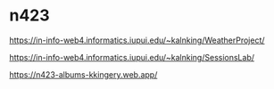 # n423
 
https://in-info-web4.informatics.iupui.edu/~kalnking/WeatherProject/

https://in-info-web4.informatics.iupui.edu/~kalnking/SessionsLab/

https://n423-albums-kkingery.web.app/
